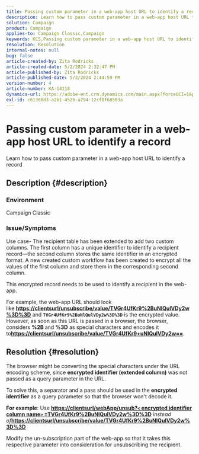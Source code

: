 ```yaml
---
title: Passing custom parameter in a web-app host URL to identify a record
description: Learn how to pass custom parameter in a web-app host URL to identify a record
solution: Campaign
product: Campaign
applies-to: Campaign Classic,Campaign
keywords: KCS,Passing custom parameter in a web-app host URL to identify a record
resolution: Resolution
internal-notes: null
bug: false
article-created-by: Zita Rodricks
article-created-date: 5/2/2024 2:32:47 PM
article-published-by: Zita Rodricks
article-published-date: 5/2/2024 2:44:59 PM
version-number: 4
article-number: KA-14118
dynamics-url: https://adobe-ent.crm.dynamics.com/main.aspx?forceUCI=1&pagetype=entityrecord&etn=knowledgearticle&id=7955dad4-9008-ef11-9f8a-6045bd026dc7
exl-id: c61360d3-a2b1-4526-a794-12cf0f68503a
---
```

# Passing custom parameter in a web-app host URL to identify a record


Learn how to pass custom parameter in a web-app host URL to identify a record

## Description {#description}


### Environment

Campaign Classic

### Issue/Symptoms

Use case- The recipient table has been extended to add two custom columns. The first column has a unique identifier to identify a recipient record—the second column stores the same identifier in an encrypted format. A new created custom workflow has been created to encrypt all the values of the first column and store them in the corresponding second column.

This encrypted record needs to be used to identify a recipient in the web-app.

For example, the web-app URL should look like [<b>https://clientsurl/unsubscribe/value/TVGr4UfKr9%2BuNlQulVDy2w%3D%3D</b>](https://clientsurl/unsubscribe/value/TVGr4UfKr9%2BuNlQulVDy2w%3D%3D) and <b>`TVGr4UfKr9%2BuNlQulVDy2w%3D%3D`</b> is the encrypted value. However, as soon as this URL is passed in a browser, the browser, considers <b>%2B </b>and <b>%3D</b> as special characters and encodes it to[<b>https://clientsurl/unsubscribe/value/TVGr4UfKr9+uNlQulVDy2w==</b>](https://&nbsp;https://clientsurl/unsubscribe/value/TVGr4UfKr9+uNlQulVDy2w==).


## Resolution {#resolution}


The browser might be converting the special characters under the URL encoding scheme, since <b>encrypted identifier (extended column)</b> was not passed as a query parameter in the URL.

To solve this, a separator and a pass should be used in the <b>encrypted identifier</b> as a query parameter so that the browser won't decode it.

<b>For example</b>: Use [<b>https://clientsurl/webApp/unsub?`<` encrypted identifier column name`>` =TVGr4UfKr9%2BuNlQulVDy2w%3D%3D</b>](https://clientsurl/webApp/unsub?<encrypted%20identifier%20column%20name>=TVGr4UfKr9%2BuNlQulVDy2w%3D%3D) *instead of*[<b>https://clientsurl/unsubscribe/value/TVGr4UfKr9%2BuNlQulVDy2w%3D%3D</b>](https://clientsurl/unsubscribe/value/TVGr4UfKr9%2BuNlQulVDy2w%3D%3D)

Modify the un-subscription part of the web-app so that it takes this respective parameter into consideration for unsubscribing the recipient.
